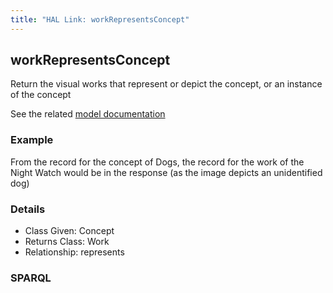 ```yaml
---
title: "HAL Link: workRepresentsConcept"
---
```


## workRepresentsConcept

Return the visual works that represent or depict the concept, or an instance of the concept

See the related [model documentation](/model/object/aboutness/#depiction)

### Example

From the record for the concept of Dogs, the record for the work of the Night Watch would be in the response (as the image depicts an unidentified dog)


### Details

* Class Given: Concept
* Returns Class: Work
* Relationship: represents


### SPARQL
```

```

